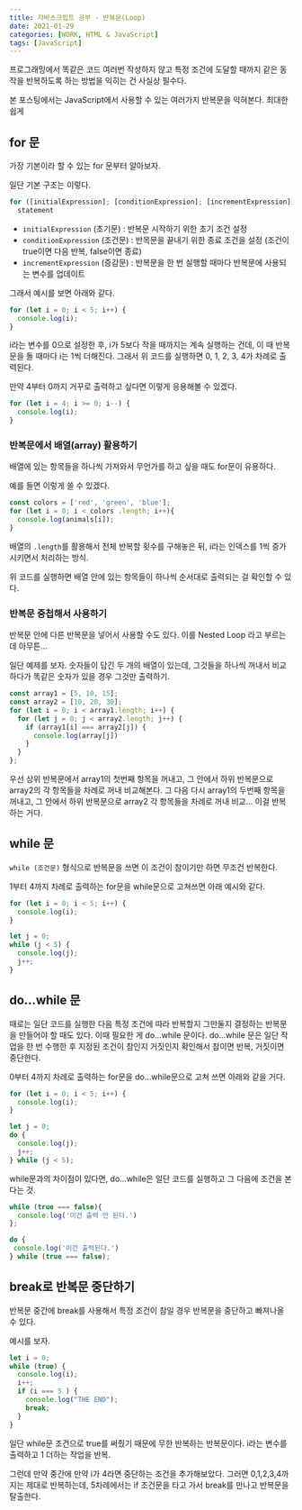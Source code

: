 ```yaml
---
title: 자바스크립트 공부 - 반복문(Loop)
date: 2021-01-29
categories: [WORK, HTML & JavaScript]
tags: [JavaScript]
---
```


프로그래밍에서 똑같은 코드 여러번 작성하지 않고 특정 조건에 도달할 때까지 같은 동작을 반복하도록 하는 방법을 익히는 건 사실상 필수다.

본 포스팅에서는 JavaScript에서 사용할 수 있는 여러가지 반복문을 익혀본다. 최대한 쉽게

## for 문

가장 기본이라 할 수 있는 for 문부터 알아보자.

일단 기본 구조는 이렇다.

```javascript
for ([initialExpression]; [conditionExpression]; [incrementExpression])
  statement
```

- `initialExpression` (초기문) : 반복문 시작하기 위한 초기 조건 설정
- `conditionExpression` (조건문) : 반목문을 끝내기 위한 종료 조건을 설정 (조건이 true이면 다음 반복, false이면 종료)
- `incrementExpression` (증감문) : 반복문을 한 번 실행할 때마다 반복문에 사용되는 변수를 업데이트

그래서 예시를 보면 아래와 같다.

```javascript
for (let i = 0; i < 5; i++) {
  console.log(i);
}
```

i라는 변수를 0으로 설정한 후, i가 5보다 작을 때까지는 계속 실행하는 건데, 이 때 반복문을 돌 때마다 i는 1씩 더해진다. 그래서 위 코드를 실행하면 0, 1, 2, 3, 4가 차례로 출력된다.

만약 4부터 0까지 거꾸로 출력하고 싶다면 이렇게 응용해볼 수 있겠다.

```javascript
for (let i = 4; i >= 0; i--) {
  console.log(i);
}
```

### 반복문에서 배열(array) 활용하기

배열에 있는 항목들을 하나씩 가져와서 무언가를 하고 싶을 때도 for문이 유용하다.

예를 들면 이렇게 쓸 수 있겠다.

```javascript
const colors = ['red', 'green', 'blue'];
for (let i = 0; i < colors .length; i++){
  console.log(animals[i]);
}
```

배열의 `.length`를 활용해서 전체 반복할 횟수를 구해놓은 뒤, i라는 인덱스를 1씩 증가시키면서 처리하는 방식.

위 코드를 실행하면 배열 안에 있는 항목들이 하나씩 순서대로 출력되는 걸 확인할 수 있다.

### 반복문 중첩해서 사용하기

반복문 안에 다른 반복문을 넣어서 사용할 수도 있다. 이를 Nested Loop 라고 부르는데 아무튼…

일단 예제를 보자. 숫자들이 담긴 두 개의 배열이 있는데, 그것들을 하나씩 꺼내서 비교하다가 똑같은 숫자가 있을 경우 그것만 출력하기.

```javascript
const array1 = [5, 10, 15];
const array2 = [10, 20, 30];
for (let i = 0; i < array1.length; i++) {
  for (let j = 0; j < array2.length; j++) {
    if (array1[i] === array2[j]) {
      console.log(array[j])
    }
  }
};
```

우선 상위 반복문에서 array1의 첫번째 항목을 꺼내고, 그 안에서 하위 반복문으로 array2의 각 항목들을 차례로 꺼내 비교해본다. 그 다음 다시 array1의 두번째 항목을 꺼내고, 그 안에서 하위 반복문으로 array2 각 항목들을 차례로 꺼내 비교… 이걸 반복하는 거다.

## while 문

`while (조건문)` 형식으로 반복문을 쓰면 이 조건이 참이기만 하면 무조건 반복한다.

1부터 4까지 차례로 출력하는 for문을 while문으로 고쳐쓰면 아래 예시와 같다.

```javascript
for (let i = 0; i < 5; i++) {
  console.log(i);
}

let j = 0;
while (j < 5) {
  console.log(j);
  j++;
}
```

## do…while 문

때로는 일단 코드를 실행한 다음 특정 조건에 따라 반복할지 그만둘지 결정하는 반복문을 만들어야 할 때도 있다. 이때 필요한 게 do…while 문이다. do…while 문은 일단 작업을 한 번 수행한 후 지정된 조건이 참인지 거짓인지 확인해서 참이면 반복, 거짓이면 중단한다.

0부터 4까지 차례로 출력하는 for문을 do…while문으로 고쳐 쓰면 아래와 같을 거다.

```javascript
for (let i = 0; i < 5; i++) {
  console.log(i);
}

let j = 0;
do {
  console.log(j);
  j++;
} while (j < 5);
```

while문과의 차이점이 있다면, do…while은 일단 코드를 실행하고 그 다음에 조건을 본다는 것.

```javascript
while (true === false){
  console.log('이건 출력 안 된다.')
};

do {
 console.log('이건 출력된다.')
} while (true === false);
```

## break로 반복문 중단하기

반복문 중간에 break를 사용해서 특정 조건이 참일 경우 반복문을 중단하고 빠져나올 수 있다.

예시를 보자.

```javascript
let i = 0;
while (true) {
  console.log(i);
  i++;
  if (i === 5 ) {
    console.log("THE END");
    break;
  }
}
```

일단 while문 조건으로 true를 써줬기 때문에 무한 반복하는 반복문이다. i라는 변수를 출력하고 1 더하는 작업을 반복.

그런데 만약 중간에 만약 i가 4라면 중단하는 조건을 추가해보았다. 그러면 0,1,2,3,4까지는 제대로 반복하는데, 5차례에서는 if 조건문을 타고 가서 break를 만나고 반복문을 탈출한다.